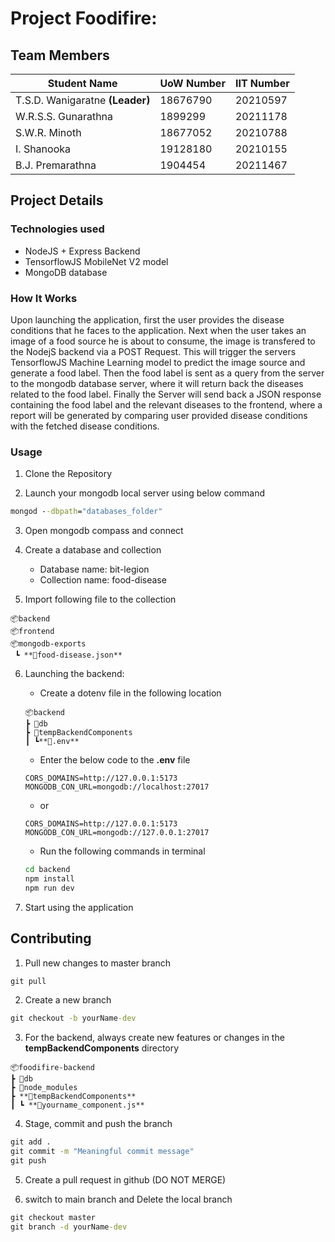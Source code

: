 # Project Foodifire:

## Team Members

| Student Name                    | UoW Number | IIT Number |
| ------------------------------- | ---------- | ---------- |
| T.S.D. Wanigaratne **(Leader)** | 18676790   | 20210597   |
| W.R.S.S. Gunarathna             | 1899299    | 20211178   |
| S.W.R. Minoth                   | 18677052   | 20210788   |
| I. Shanooka                     | 19128180   | 20210155   |
| B.J. Premarathna                | 1904454    | 20211467   |

## Project Details

### Technologies used

- NodeJS + Express Backend
- TensorflowJS MobileNet V2 model
- MongoDB database

### How It Works

Upon launching the application, first the user provides the disease conditions
that he faces to the application. Next when the user takes an image of a food
source he is about to consume, the image is transfered to the NodejS backend
via a POST Request. This will trigger the servers TensorflowJS Machine
Learning model to predict the image source and generate a food label. Then
the food label is sent as a query from the server to the mongodb database
server, where it will return back the diseases related to the food label.
Finally the Server will send back a JSON response containing the food label
and the relevant diseases to the frontend, where a report will be generated
by comparing user provided disease conditions with the fetched disease
conditions.

### Usage

1. Clone the Repository

2. Launch your mongodb local server using below command

```cmd
mongod --dbpath="databases_folder"
```

3. Open mongodb compass and connect

4. Create a database and collection

   - Database name: bit-legion
   - Collection name: food-disease

5. Import following file to the collection

```
📦backend
📦frontend
📦mongodb-exports
 ┗ **📜food-disease.json**
```

6. Launching the backend:

   - Create a dotenv file in the following location

   ```
   📦backend
   ┣ 📂db
   ┣ 📂tempBackendComponents
   ┃ ┗**📜.env**
   ```

   - Enter the below code to the **.env** file

   ```env
   CORS_DOMAINS=http://127.0.0.1:5173
   MONGODB_CON_URL=mongodb://localhost:27017
   ```

   - or

   ```env
   CORS_DOMAINS=http://127.0.0.1:5173
   MONGODB_CON_URL=mongodb://127.0.0.1:27017
   ```

   - Run the following commands in terminal

   ```cmd
   cd backend
   npm install
   npm run dev
   ```

7. Start using the application

## Contributing

1. Pull new changes to master branch

```cmd
git pull
```

2. Create a new branch

```cmd
git checkout -b yourName-dev
```

3. For the backend, always create new features or changes in the **tempBackendComponents** directory

```
📦foodifire-backend
┣ 📂db
┣ 📂node_modules
┣ **📂tempBackendComponents**
┃ ┗ **📜yourname_component.js**
```

4. Stage, commit and push the branch

```cmd
git add .
git commit -m "Meaningful commit message"
git push
```

5. Create a pull request in github (DO NOT MERGE)

6. switch to main branch and Delete the local branch

```cmd
git checkout master
git branch -d yourName-dev
```
